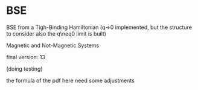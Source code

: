 # BSE
BSE from a Tigh-Binding Hamiltonian
(q->0 implemented, but the structure to consider also the q\neq0 limit is built)


Magnetic and Not-Magnetic Systems

final version: 13

(doing testing)

the formula of the pdf here need some adjustments





